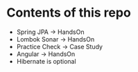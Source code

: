 # Contents of this repo
- Spring JPA -> HandsOn
- Lombok Sonar -> HandsOn
- Practice Check -> Case Study
- Angular -> HandsOn
- Hibernate is optional

